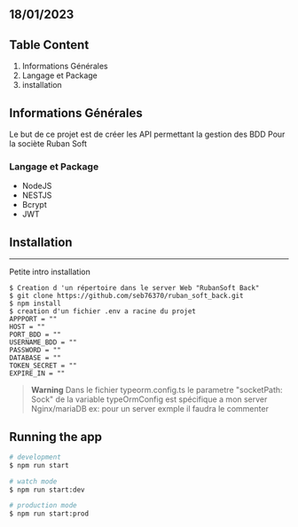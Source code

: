## 18/01/2023

## Table Content

1. Informations Générales
2. Langage et Package
3. installation

## Informations Générales

Le but de ce projet est de créer les API permettant la gestion des BDD 
Pour la sociète Ruban Soft

### Langage et Package

- NodeJS
- NESTJS
- Bcrypt
- JWT

## Installation

---

Petite intro installation

```
$ Creation d 'un répertoire dans le server Web "RubanSoft Back"
$ git clone https://github.com/seb76370/ruban_soft_back.git
$ npm install
$ creation d'un fichier .env a racine du projet
APPPORT = ""
HOST = ""
PORT_BDD = ""
USERNAME_BDD = ""
PASSWORD = ""
DATABASE = ""
TOKEN_SECRET = ""
EXPIRE_IN = ""
```

>**Warning**
>Dans le fichier typeorm.config.ts
>le parametre "socketPath: Sock" de la variable typeOrmConfig est spécifique a
>mon server Nginx/mariaDB
>ex: pour un server exmple il faudra le commenter

## Running the app

```bash
# development
$ npm run start

# watch mode
$ npm run start:dev

# production mode
$ npm run start:prod
```
